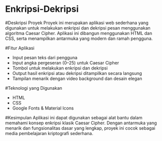 # Enkripsi-Dekripsi

#Deskripsi Proyek
Proyek ini merupakan aplikasi web sederhana yang digunakan untuk melakukan enkripsi dan dekripsi pesan menggunakan algoritma Caesar Cipher. Aplikasi ini dibangun menggunakan HTML dan CSS, serta menampilkan antarmuka yang modern dan ramah pengguna.

#Fitur Aplikasi
- Input pesan teks dari pengguna
- Input angka pergeseran (0–25) untuk Caesar Cipher
- Tombol untuk melakukan enkripsi dan dekripsi
- Output hasil enkripsi atau dekripsi ditampilkan secara langsung
- Tampilan menarik dengan video background dan desain elegan
  
#Teknologi yang Digunakan
- HTML
- CSS
- Google Fonts & Material Icons
  
#Kesimpulan
Aplikasi ini dapat digunakan sebagai alat bantu dalam memahami konsep enkripsi klasik Caesar Cipher. Dengan antarmuka yang menarik dan fungsionalitas dasar yang lengkap, proyek ini cocok sebagai media pembelajaran kriptografi sederhana.
